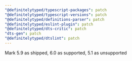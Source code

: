 ```yaml
---
"@definitelytyped/typescript-packages": patch
"@definitelytyped/typescript-versions": patch
"@definitelytyped/definitions-parser": patch
"@definitelytyped/eslint-plugin": patch
"@definitelytyped/dts-critic": patch
"dts-gen": patch
"@definitelytyped/dtslint": patch
---
```


Mark 5.9 as shipped, 6.0 as supported, 5.1 as unsupported
